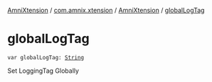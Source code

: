 [AmniXtension](../../index.md) / [com.amnix.xtension](../index.md) / [AmniXtension](index.md) / [globalLogTag](./global-log-tag.md)

# globalLogTag

`var globalLogTag: `[`String`](https://kotlinlang.org/api/latest/jvm/stdlib/kotlin/-string/index.html)

Set LoggingTag Globally

